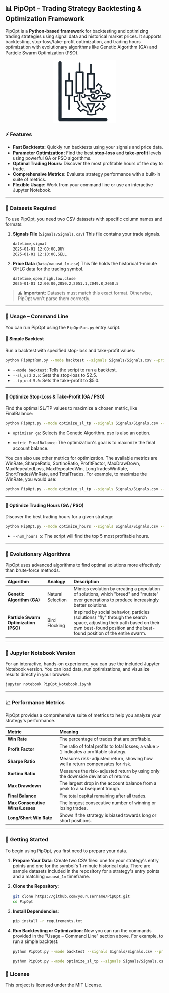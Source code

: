 ## 📊 PipOpt – Trading Strategy Backtesting & Optimization Framework
PipOpt is a **Python-based framework** for backtesting and optimizing trading strategies using signal data and historical market prices.
It supports backtesting, stop-loss/take-profit optimization, and trading hours optimization with evolutionary algorithms like Genetic Algorithm (GA) and Particle Swarm Optimization (PSO).
<p align="center">
  <img src="PipOptLogo.png" width="200" alt="PipOpt Logo">
</p>

### ⚡ Features

  * **Fast Backtests:** Quickly run backtests using your signals and price data.
  * **Parameter Optimization:** Find the best **stop-loss** and **take-profit** levels using powerful GA or PSO algorithms.
  * **Optimal Trading Hours:** Discover the most profitable hours of the day to trade.
  * **Comprehensive Metrics:** Evaluate strategy performance with a built-in suite of metrics.
  * **Flexible Usage:** Work from your command line or use an interactive Jupyter Notebook.

-----

### 📂 Datasets Required

To use PipOpt, you need two CSV datasets with specific column names and formats:

1.  **Signals File** (`Signals/Signals.csv`)
    This file contains your trade signals.

    ```csv
    datetime,signal
    2025-01-01 12:00:00,BUY
    2025-01-01 12:10:00,SELL
    ```

2.  **Price Data** (`Data/xauusd_1m.csv`)
    This file holds the historical 1-minute OHLC data for the trading symbol.

    ```csv
    datetime,open,high,low,close
    2025-01-01 12:00:00,2050.2,2051.1,2049.8,2050.5
    ```

> ⚠️ **Important:** Datasets must match this exact format. Otherwise, PipOpt won't parse them correctly.

-----

### 🏃 Usage – Command Line

You can run PipOpt using the `PipOptRun.py` entry script.

#### 🔹 Simple Backtest

Run a backtest with specified stop-loss and take-profit values:

```bash
python PipOptRun.py --mode backtest --signals Signals/Signals.csv --prices Data/xauusd_1m.csv --sl_usd 2.5 --tp_usd 5.0
```

  * `--mode backtest`: Tells the script to run a backtest.
  * `--sl_usd 2.5`: Sets the stop-loss to $2.5.
  * `--tp_usd 5.0`: Sets the take-profit to $5.0.

-----

#### 🔹 Optimize Stop-Loss & Take-Profit (GA / PSO)
Find the optimal SL/TP values to maximize a chosen metric, like FinalBalance:

````bash
python PipOpt.py --mode optimize_sl_tp --signals Signals/Signals.csv --prices Data/xauusd_1m.csv --optimizer ga --metric FinalBalance --pop_size 50 --gens 20
````
* `optimizer ga`: Selects the Genetic Algorithm. pso is also an option.

* `metric FinalBalance`: The optimization's goal is to maximize the final account balance.

You can also use other metrics for optimization. The available metrics are WinRate, SharpeRatio, SortinoRatio, ProfitFactor, MaxDrawDown, MaxRepeatedLoss, MaxRepeatedWin, LongTradesWinRate, ShortTradesWinRate, and TotalTrades. For example, to maximize the WinRate, you would use:

```Bash
python PipOpt.py --mode optimize_sl_tp --signals Signals/Signals.csv --prices Data/xauusd_1m.csv --optimizer ga --metric WinRate --pop_size 50 --gens 20
````
-----
#### 🔹 Optimize Trading Hours (GA / PSO)

Discover the best trading hours for a given strategy:

```bash
python PipOpt.py --mode optimize_hours --signals Signals/Signals.csv --prices Data/xauusd_1m.csv --optimizer pso --sl_usd 3.0 --tp_usd 4.5 --metric ProfitFactor --num_hours 5
```

  * `--num_hours 5`: The script will find the top 5 most profitable hours.

-----

### 🧬 Evolutionary Algorithms

PipOpt uses advanced algorithms to find optimal solutions more effectively than brute-force methods.

| Algorithm | Analogy | Description |
| :--- | :--- | :--- |
| **Genetic Algorithm (GA)** | Natural Selection  | Mimics evolution by creating a population of solutions, which "breed" and "mutate" over generations to produce increasingly better solutions. |
| **Particle Swarm Optimization (PSO)** | Bird Flocking  | Inspired by social behavior, particles (solutions) "fly" through the search space, adjusting their path based on their own best-found position and the best-found position of the entire swarm. |

-----

### 📓 Jupyter Notebook Version

For an interactive, hands-on experience, you can use the included Jupyter Notebook version. You can load data, run optimizations, and visualize results directly in your browser.

```bash
jupyter notebook PipOpt_Notebook.ipynb
```

-----

### 📈 Performance Metrics

PipOpt provides a comprehensive suite of metrics to help you analyze your strategy's performance.

| Metric | Meaning |
| :--- | :--- |
| **Win Rate** | The percentage of trades that are profitable. |
| **Profit Factor** | The ratio of total profits to total losses; a value \> 1 indicates a profitable strategy. |
| **Sharpe Ratio** | Measures risk-adjusted return, showing how well a return compensates for risk. |
| **Sortino Ratio** | Measures the risk-adjusted return by using only the downside deviation of returns. |
| **Max Drawdown** | The largest drop in the account balance from a peak to a subsequent trough. |
| **Final Balance** | The total capital remaining after all trades. |
| **Max Consecutive Wins/Losses** | The longest consecutive number of winning or losing trades. |
| **Long/Short Win Rate** | Shows if the strategy is biased towards long or short positions. |

-----

### 🚀 Getting Started

To begin using PipOpt, you first need to prepare your data.

1.  **Prepare Your Data**: Create two CSV files: one for your strategy's entry points and one for the symbol's 1-minute historical data. There are sample datasets included in the repository for a strategy's entry points and a matching `xauusd_1m` timeframe.

2.  **Clone the Repository**:

    ```bash
    git clone https://github.com/yourusername/PipOpt.git
    cd PipOpt
    ```

3.  **Install Dependencies**:

    ```bash
    pip install -r requirements.txt
    ```

4.  **Run Backtesting or Optimization**: Now you can run the commands provided in the "Usage – Command Line" section above. For example, to run a simple backtest:

    ```bash
    python PipOpt.py --mode backtest --signals Signals/Signals.csv --prices Data/xauusd_1m.csv --sl_usd 2.5 --tp_usd 5.0
    ```

    ```bash
    python PipOpt.py --mode optimize_sl_tp --signals Signals/Signals.csv --prices Data/xauusd_1m.csv --optimizer ga --metric FinalBalance --pop_size 50 --gens 20
    ```


### 📜 License
This project is licensed under the MIT License.



